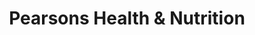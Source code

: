 ---
title: "Pearsons Health & Nutrition"
url: /eugene/pearsons-health-und-nutrition/
shop: Nahrungsergänzung
---